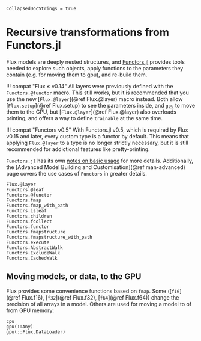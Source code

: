 ```@meta
CollapsedDocStrings = true
```

# Recursive transformations from Functors.jl

Flux models are deeply nested structures, and [Functors.jl](https://github.com/FluxML/Functors.jl) provides tools needed to explore such objects, apply functions to the parameters they contain (e.g. for moving them to gpu), and re-build them.

!!! compat "Flux ≤ v0.14"
    All layers were previously defined with the `Functors.@functor` macro.
    This still works, but it is recommended that you use the new [`Flux.@layer`](@ref Flux.@layer) macro instead.
    Both allow [`Flux.setup`](@ref Flux.setup) to see the parameters inside, and [`gpu`](@ref) to move them to the GPU, but [`Flux.@layer`](@ref Flux.@layer) also overloads printing,
    and offers a way to define `trainable` at the same time.

!!! compat "Functors v0.5"
    With Functors.jl v0.5, which is required by Flux v0.15 and later, every custom type is a functor by default. This means that applying `Flux.@layer` to a type is no longer strictly necessary, but it is still recommended for addictional features like pretty-printing.

`Functors.jl` has its own [notes on basic usage](https://fluxml.ai/Functors.jl/stable/#Basic-Usage-and-Implementation) for more details. Additionally, the [Advanced Model Building and Customisation](@ref man-advanced) page covers the use cases of `Functors` in greater details.

```@docs
Flux.@layer
Functors.@leaf
Functors.@functor
Functors.fmap
Functors.fmap_with_path
Functors.isleaf
Functors.children
Functors.fcollect
Functors.functor
Functors.fmapstructure
Functors.fmapstructure_with_path
Functors.execute
Functors.AbstractWalk
Functors.ExcludeWalk
Functors.CachedWalk
```

## Moving models, or data, to the GPU

Flux provides some convenience functions based on `fmap`. Some ([`f16`](@ref Flux.f16), [`f32`](@ref Flux.f32), [`f64`](@ref Flux.f64)) change the precision of all arrays in a model. Others are used for moving a model to of from GPU memory:

```@docs
cpu
gpu(::Any)
gpu(::Flux.DataLoader)
```
